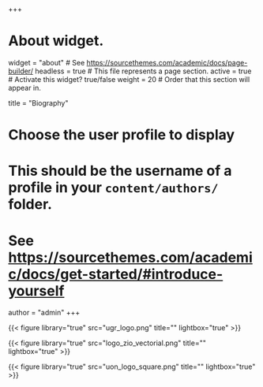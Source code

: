 +++
# About widget.
widget = "about"  # See https://sourcethemes.com/academic/docs/page-builder/
headless = true  # This file represents a page section.
active = true  # Activate this widget? true/false
weight = 20  # Order that this section will appear in.

title = "Biography"

# Choose the user profile to display
# This should be the username of a profile in your `content/authors/` folder.
# See https://sourcethemes.com/academic/docs/get-started/#introduce-yourself
author = "admin"
+++

{{< figure library="true" src="ugr_logo.png" title="" lightbox="true" >}}

{{< figure library="true" src="logo_zio_vectorial.png" title="" lightbox="true" >}}

{{< figure library="true" src="uon_logo_square.png" title="" lightbox="true" >}}

